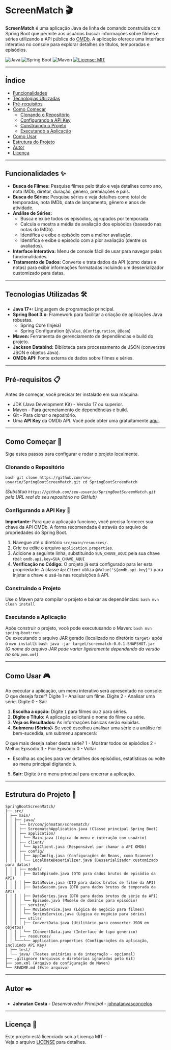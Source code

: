 # ScreenMatch 🎬

**ScreenMatch** é uma aplicação Java de linha de comando construída com Spring Boot que permite aos usuários buscar informações sobre filmes e séries utilizando a API pública do [OMDb](https://www.omdbapi.com/). A aplicação oferece uma interface interativa no console para explorar detalhes de títulos, temporadas e episódios.

![Java](https://img.shields.io/badge/Java-17+-ED8B00?style=for-the-badge&logo=openjdk&logoColor=white)
![Spring Boot](https://img.shields.io/badge/Spring_Boot-3.x-6DB33F?style=for-the-badge&logo=spring&logoColor=white)
![Maven](https://img.shields.io/badge/Maven-4.0.0-C71A36?style=for-the-badge&logo=apache-maven&logoColor=white)
[![License: MIT](https://img.shields.io/badge/License-MIT-yellow.svg?style=for-the-badge)](LICENSE)

---

## Índice

*   [Funcionalidades](#funcionalidades)
*   [Tecnologias Utilizadas](#tecnologias-utilizadas)
*   [Pré-requisitos](#pré-requisitos-)
*   [Como Começar](#como-começar-)
    *   [Clonando o Repositório](#clonando-o-repositório)
    *   [Configurando a API Key](#configurando-a-api-key-)
    *   [Construindo o Projeto](#construindo-o-projeto)
    *   [Executando a Aplicação](#executando-a-aplicação)
*   [Como Usar](#como-usar-)
*   [Estrutura do Projeto](#estrutura-do-projeto-)
*   [Autor](#autor-)
*   [Licença](#licença-)

---

## Funcionalidades ✨

*   **Busca de Filmes:** Pesquise filmes pelo título e veja detalhes como ano, nota IMDb, diretor, duração, gênero, premiações e país.
*   **Busca de Séries:** Pesquise séries e veja detalhes como total de temporadas, nota IMDb, data de lançamento, gênero e anos de atividade.
*   **Análise de Séries:**
    *   Busca e exibe todos os episódios, agrupados por temporada.
    *   Calcula e mostra a média de avaliação dos episódios (baseado nas notas do IMDb).
    *   Identifica e exibe o episódio com a melhor avaliação.
    *   Identifica e exibe o episódio com a pior avaliação (dentre os avaliados).
*   **Interface Interativa:** Menu de console fácil de usar para navegar pelas funcionalidades.
*   **Tratamento de Dados:** Converte e trata dados da API (como datas e notas) para exibir informações formatadas incluindo um desserializador customizado para datas.

---

## Tecnologias Utilizadas 🛠️

*   **Java 17+:** Linguagem de programação principal.
*   **Spring Boot 3.x:** Framework para facilitar a criação de aplicações Java robustas.
    *   Spring Core (Injeia)
    *   Spring Configuration (`@Value`, `@Configuration`, `@Bean`)
*   **Maven:** Ferramenta de gerenciamento de dependências e build do projeto.
*   **Jackson Databind:** Biblioteca para processamento de JSON (converstre JSON e objetos Java).
*   **OMDb API:** Fonte externa de dados sobre filmes e séries.

---

## Pré-requisitos 📋

Antes de começar, você precisar ter instalado em sua máquina:

*   JDK (Java Development Kit) - Versão 17 ou superior.
*   Maven - Para gerenciamento de dependências e build.
*   Git - Para clonar o repositório.
*   Uma **API Key** da OMDb API. Você pode obter uma gratuitamente [aqui](#configurando-a-api-key-).

---

## Como Começar 🚀

Siga estes passos para configurar e rodar o projeto localmente.

### Clonando o Repositório
`bash git clone https://github.com/seu-usuario/SpringBootScreenMatch.git cd SpringBootScreenMatch`

*(Substitua `https://github.com/seu-usuario/SpringBootScreenMatch.git` pela URL real do seu repositório no GitHub)*

### Configurando a API Key 🔑

**Importante:** Para que a aplicação funcione, você precisa fornecer sua chave da API OMDb. A forma recomendada é através do arquivo de propriedades do Spring Boot.

1.  Navegue até o diretório `src/main/resources/`.
2.  Crie ou edite o arquivo `application.properties`.
3.  Adicione a seguinte linha, substituindo `SUA_CHAVE_AQUI` pela sua chave real: `omdb.api.key=SUA_CHAVE_AQUI`
4.  **Verificação no Código:** O projeto já está configurado para ler esta propriedade. A classe `ApiClient` utiliza `@Value("${omdb.api.key}")` para injetar a chave e usá-la nas requisições à API.

### Construindo o Projeto

Use o Maven para compilar o projeto e baixar as dependências:
 `bash mvn clean install`

### Executando a Aplicação

Após construir o projeto, você pode executusando o Maven:
`bash mvn spring-boot:run`     
Ou executando o arquivo JAR gerado (localizado no diretório `target/` após o `mvn install`): `bash java -jar target/screematch-0.0.1-SNAPSHOT.jar`              
*(O nome do arquivo JAR pode variar ligeiramente dependendo da versão no seu `pom.xml`)*

---

## Como Usar 🎮

Ao executar a aplicação, um menu interativo será apresentado no console:            
O que deseja fazer? Digite 1 - Analisar um filme. Digite 2 - Analisar uma série. Digite 0 - Sair
1.  **Escolha a opção:** Digite `1` para filmes ou `2` para séries.
2.  **Digite o Título:** A aplicação solicitará o nome do filme ou série.
3.  **Veja os Resultados:** As informações básicas serão exibidas.
4.  **Submenu (Séries):** Se você escolheu analisar uma série e a análise foi bem-sucedida, um submenu aparecerá:

O que mais deseja saber desta série? 1 - Mostrar todos os episódios 2 - Melhor Episódio 3 - Pior Episódio 0 - Voltar
*   Escolha as opções para ver detalhes dos episódios, estatísticas ou volte ao menu principal digitando `0`.
5.  **Sair:** Digite `0` no menu principal para encerrar a aplicação.

---

## Estrutura do Projeto 📂
```
SpringBootScreenMatch/  
├── src/ 
│ ├── main/
│ │ ├── java/ 
│ │ │ └── br/com/johnatan/screematch/ 
│ │ │ ├── ScreematchApplication.java (Classe principal Spring Boot) 
│ │ │ ├── application/ 
│ │ │ │ └── Main.java (Lógica do menu e interação com usuário) 
│ │ │ ├── client/ 
│ │ │ │ └── ApiClient.java (Responsável por chamar a API OMDb) 
│ │ │ ├── config/ 
│ │ │ │ ├── AppConfig.java (Configurações de Beans, como Scanner) 
│ │ │ │ └── LocalDateDeserializer.java (Desserializador customizado para datas) 
│ │ │ ├── model/ 
│ │ │ │ ├── DataEpisode.java (DTO para dados brutos de episódio da API) 
│ │ │ │ ├── DataMovie.java (DTO para dados brutos de filme da API) 
│ │ │ │ ├── DataSeason.java (DTO para dados brutos de temporada da API) 
│ │ │ │ ├── DataSeries.java (DTO para dados brutos de série da API) 
│ │ │ │ └── Episode.java (Modelo de domínio para episódio) 
│ │ │ ├── service/ 
│ │ │ │ ├── MovieService.java (Lógica de negócio para filmes) 
│ │ │ │ └── SeriesService.java (Lógica de negócio para séries) 
│ │ │ ├── utils/ 
│ │ │ │ ├── ConvertData.java (Utilitário para converter JSON em objetos) 
│ │ │ │ └── IConvertData.java (Interface de tipo genérico)
│ │ │ ├── resources/ 
│ │ └───└── application.properties (Configurações da aplicação, incluindo API Key) 
│ ├── test/ 
│ └── java/ (Testes unitários e de integração - opcional) 
├── .gitignore (Arquivos e diretórios ignorados pelo Git) 
├── pom.xml (Arquivo de configuração do Maven) 
└── README.md (Este arquivo)
```
---

## Autor ✒️

*   **Johnatan Costa** - *Desenvolvedor Principal* - [johnatanvasconcelos](https://github.com/johnatanvasconcelos)

---

## Licença 📄

Este projeto está licenciado sob a Licença MIT -    
Veja o arquivo [LICENSE](LICENSE) para detalhes.
